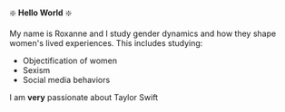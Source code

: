 :sparkle: **Hello World** :sparkle:

My name is Roxanne and I study gender dynamics and how they shape women's lived experiences. This includes studying:

- Objectification of women
- Sexism
- Social media behaviors

I am **very** passionate about Taylor Swift


